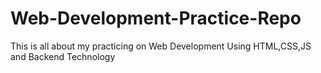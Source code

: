 # Web-Development-Practice-Repo
This is all about my practicing on Web Development Using HTML,CSS,JS and Backend Technology
